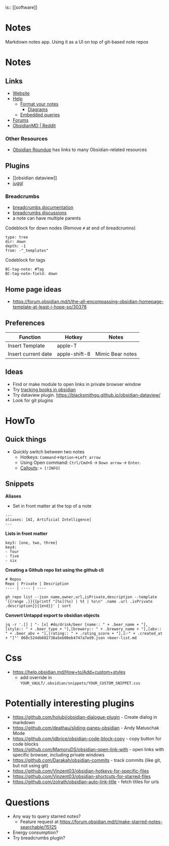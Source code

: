 is:: [[software]]

# Notes
Markdown notes app. Using it as a UI on top of git-based note repos

# Notes
## Links
* [Website](https://obsidian.md/)
* [Help](https://help.obsidian.md/Obsidian/Index)
	* [Format your notes](https://help.obsidian.md/How+to/Format+your+notes)
		* [Diagrams](https://help.obsidian.md/How+to/Format+your+notes#Diagram)
	* [Embedded queries](https://help.obsidian.md/Plugins/Search#Embed+search+results)
* [Forums](https://forum.obsidian.md/)
* [ObsidianMD | Reddit](https://www.reddit.com/r/ObsidianMD/)


### Other Resources
- [Obsidian Roundup](https://www.obsidianroundup.org/resources/) has links to many Obsidian-related resources

## Plugins
- [[obsidian dataview]]
- [juggl](https://juggl.io/Juggl)

### Breadcrumbs
- [breadcrumbs documentation](https://breadcrumbs-wiki.onrender.com/docs/Home)
- [breadcrumbs discussions](https://github.com/SkepticMystic/breadcrumbs/discussions)
- a note can have multiple parents

Codeblock for down nodes (Remove `#` at end of breadcrumns)
```breadcrumbs#
type: tree
dir: down
depth: -1
from: -"_templates"
```

Codeblock for tags
```
BC-tag-note: #Tag
BC-tag-note-field: down
```
## Home page ideas
- https://forum.obsidian.md/t/the-all-encompassing-obsidian-homepage-template-at-least-i-hope-so/30378

## Preferences
Function | Hotkey | Notes
--- | --- | ---
Insert Template | apple-T
Insert current date | apple-shift-8 | Mimic Bear notes

## Ideas
- Find or make module to open links in private browser window
- Try [tracking books in obsidian](https://beingpax.medium.com/how-to-create-a-bookshelf-to-track-books-in-obsidian-f5130555be44)
- Try dataview plugin. https://blacksmithgu.github.io/obsidian-dataview/
- Look for git plugins

# HowTo
## Quick things
- Quickly switch between two notes
	- Hotkeys: `Command`->`Option`->`Left arrow`
	- Using Open command: `Ctrl/Cmd+O` → `Down arrow` → `Enter`.
	- [Callouts](https://help.obsidian.md/How+to/Use+callouts): `> [!INFO]`

## Snippets
**Aliases**
- Set in front matter at the top of a note
```
---
aliases: [AI, Artificial Intelligence]
---
```

**Lists in front matter**
```
key3: [one, two, three]
key4:
- four
- five
- six
```

**Creating a Github repo list using the github cli**
```
# Repos
Repo | Private | Description
---- | ---- | ----
```
```
gh repo list --json name,owner,url,isPrivate,description --template '{{range .}}{{printf "[%s](%s) | %t | %s\n" .name .url .isPrivate .description}}{{end}}' | sort
```

**Convert Untappd export to obsidian objects**
```
jq -r '.[] | "- [x] #do/drink/beer [name:: " + .beer_name + "],[style:: " + .beer_type + "],[brewery:: " + .brewery_name + "],[abv:: " + .beer_abv + "],[rating:: " + .rating_score + "],[✅" + .created_at + "]"' 068c524db602738a5eb00eb4747a7ed9.json >beer-list.md
```

# Css
- https://help.obsidian.md/How+to/Add+custom+styles
	- add override in `YOUR_VAULT/.obsidian/snippets/YOUR_CUSTOM_SNIPPET.css`

# Potentially interesting plugins 
- https://github.com/holubj/obsidian-dialogue-plugin - Create dialog in markdown
- https://github.com/deathau/sliding-panes-obsidian - Andy Matuschak Mode
- https://github.com/jdbrice/obsidian-code-block-copy - copy button for code blocks
- https://github.com/MamoruDS/obsidian-open-link-with - open links with specific browser, including private windows
- https://github.com/Darakah/obsidian-commits - track commits (like git, but not using git)
- https://github.com/Vinzent03/obsidian-hotkeys-for-specific-files
- https://github.com/Vinzent03/obsidian-shortcuts-for-starred-files
- https://github.com/zolrath/obsidian-auto-link-title - fetch titles for urls

# Questions
- Any way to query starred notes?
	- Feature request at https://forum.obsidian.md/t/make-starred-notes-searchable/15125
- Energy consumption?
- Try breadcrumbs plugin?